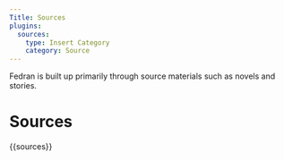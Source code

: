 ```yaml
---
Title: Sources
plugins:
  sources:
    type: Insert Category
    category: Source
---
```


Fedran is built up primarily through source materials such as novels and stories.

# Sources

{{sources}}
